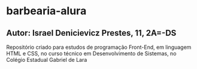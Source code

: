 # barbearia-alura

## Autor: Israel Denicievicz Prestes, 11, 2A=-DS

Repositório criado para estudos de programação Front-End, em linguagem HTML e CSS, no curso técnico em Desenvolvimento de Sistemas, no Colégio Estadual Gabriel de Lara
